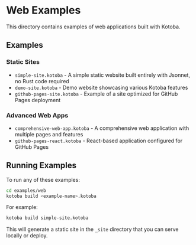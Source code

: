 # Web Examples

This directory contains examples of web applications built with Kotoba.

## Examples

### Static Sites
- `simple-site.kotoba` - A simple static website built entirely with Jsonnet, no Rust code required
- `demo-site.kotoba` - Demo website showcasing various Kotoba features
- `github-pages-site.kotoba` - Example of a site optimized for GitHub Pages deployment

### Advanced Web Apps
- `comprehensive-web-app.kotoba` - A comprehensive web application with multiple pages and features
- `github-pages-react.kotoba` - React-based application configured for GitHub Pages

## Running Examples

To run any of these examples:

```bash
cd examples/web
kotoba build <example-name>.kotoba
```

For example:
```bash
kotoba build simple-site.kotoba
```

This will generate a static site in the `_site` directory that you can serve locally or deploy.
